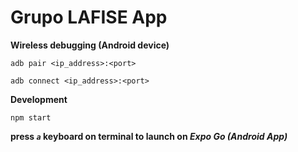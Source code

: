 # Grupo LAFISE App

**Wireless debugging (Android device)**

```
adb pair <ip_address>:<port>
```

```
adb connect <ip_address>:<port>
```

**Development**

```
npm start
```

**press _`a`_ keyboard on terminal to launch on _Expo Go (Android App)_**
